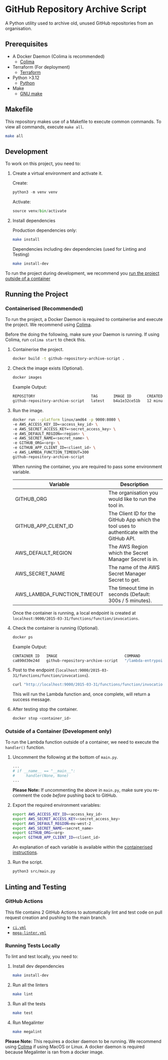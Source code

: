 # GitHub Repository Archive Script

A Python utility used to archive old, unused GitHub repositories from an organisation.

## Prerequisites

- A Docker Daemon (Colima is recommended)
    - [Colima](https://github.com/abiosoft/colima)
- Terraform (For deployment)
    - [Terraform](https://www.terraform.io/)
- Python >3.12
    - [Python](https://www.python.org/)
- Make
    - [GNU make](https://www.gnu.org/software/make/manual/make.html#Overview)

## Makefile

This repository makes use of a Makefile to execute common commands. To view all commands, execute `make all`.

```bash
make all
```

## Development

To work on this project, you need to:

1. Create a virtual environment and activate it.

    Create:

    ```python
    python3 -m venv venv
    ```

    Activate:

    ```python
    source venv/bin/activate
    ```

2. Install dependencies

    Production dependencies only:

    ```bash
    make install
    ```

    Dependencies including dev dependencies (used for Linting and Testing)

    ```bash
    make install-dev
    ```

To run the project during development, we recommend you [run the project outside of a container](#outside-of-a-container-development-only)

## Running the Project

### Containerised (Recommended)

To run the project, a Docker Daemon is required to containerise and execute the project. We recommend using [Colima](https://github.com/abiosoft/colima).

Before the doing the following, make sure your Daemon is running. If using Colima, run `colima start` to check this.

1. Containerise the project.

    ```bash
    docker build -t github-repository-archive-script .
    ```

2. Check the image exists (Optional).

    ```bash
    docker images
    ```

    Example Output:

    ```bash
    REPOSITORY                         TAG       IMAGE ID       CREATED          SIZE
    github-repository-archive-script   latest    b4a1e32ce51b   12 minutes ago   840MB
    ```

3. Run the image.

    ```bash
    docker run --platform linux/amd64 -p 9000:8080 \
    -e AWS_ACCESS_KEY_ID=<access_key_id> \
    -e AWS_SECRET_ACCESS_KEY=<secret_access_key> \
    -e AWS_DEFAULT_REGION=<region> \
    -e AWS_SECRET_NAME=<secret_name> \
    -e GITHUB_ORG=<org> \
    -e GITHUB_APP_CLIENT_ID=<client_id> \
    -e AWS_LAMBDA_FUNCTION_TIMEOUT=300
    github-repository-archive-script
    ```

    When running the container, you are required to pass some environment variable.

    | Variable                    | Description                                                                               |
    | --------------------------- | ----------------------------------------------------------------------------------------- |
    | GITHUB_ORG                  | The organisation you would like to run the tool in.                                       |
    | GITHUB_APP_CLIENT_ID        | The Client ID for the GitHub App which the tool uses to authenticate with the GitHub API. |
    | AWS_DEFAULT_REGION          | The AWS Region which the Secret Manager Secret is in.                                     |
    | AWS_SECRET_NAME             | The name of the AWS Secret Manager Secret to get.                                         |
    | AWS_LAMBDA_FUNCTION_TIMEOUT | The timeout time in seconds (Default: 300s / 5 minutes).                                  |

    Once the container is running, a local endpoint is created at `localhost:9000/2015-03-31/functions/function/invocations`.

4. Check the container is running (Optional).
        
    ```bash
    docker ps
    ```

    Example Output:

    ```bash
    CONTAINER ID   IMAGE                              COMMAND                  CREATED         STATUS         PORTS                                       NAMES
    ca890d30e24d   github-repository-archive-script   "/lambda-entrypoint.…"   5 seconds ago   Up 4 seconds   0.0.0.0:9000->8080/tcp, :::9000->8080/tcp   recursing_bartik
    ```

5. Post to the endpoint (`localhost:9000/2015-03-31/functions/function/invocations`).

    ```bash
    curl "http://localhost:9000/2015-03-31/functions/function/invocations" -d '{}'
    ```

    This will run the Lambda function and, once complete, will return a success message.

6. After testing stop the container.

    ```bash
    docker stop <container_id>
    ```

### Outside of a Container (Development only)

To run the Lambda function outside of a container, we need to execute the `handler()` function.

1. Uncomment the following at the bottom of `main.py`.

    ```python
    ...
    # if __name__ == "__main__":
    #     handler(None, None)
    ...
    ```

    **Please Note:** If uncommenting the above in `main.py`, make sure you re-comment the code *before* pushing back to GitHub.

2. Export the required environment variables:

    ```bash
    export AWS_ACCESS_KEY_ID=<access_key_id>
    export AWS_SECRET_ACCESS_KEY=<secret_access_key>
    export AWS_DEFAULT_REGION=eu-west-2
    export AWS_SECRET_NAME=<secret_name>
    export GITHUB_ORG=<org>
    export GITHUB_APP_CLIENT_ID=<client_id>
    ```

    An explanation of each variable is available within the [containerised instructions](#containerised-recommended).

3. Run the script.

    ```bash
    python3 src/main.py
    ```

## Linting and Testing

### GitHub Actions

This file contains 2 GitHub Actions to automatically lint and test code on pull request creation and pushing to the main branch.

- [`ci.yml`](./.github/workflows/ci.yml)
- [`mega-linter.yml`](./.github/workflows/mega-linter.yml)

### Running Tests Locally

To lint and test locally, you need to:

1. Install dev dependencies

    ```bash
    make install-dev
    ```

2. Run all the linters

    ```bash
    make lint
    ```

3. Run all the tests

    ```bash
    make test
    ```

4. Run Megalinter

    ```bash
    make megalint
    ```

**Please Note:** This requires a docker daemon to be running. We recommend using [Colima](https://github.com/abiosoft/colima) if using MacOS or Linux. A docker daemon is required because Megalinter is ran from a docker image.
